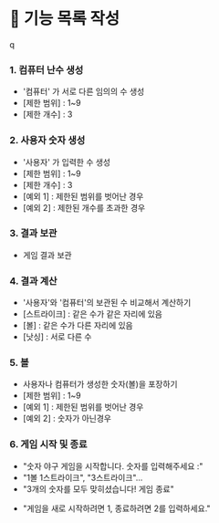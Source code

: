 # 🚀 기능 목록 작성
q

### 1. 컴퓨터 난수 생성

- '컴퓨터' 가 서로 다른 임의의 수 생성
- [제한 범위] : 1~9
- [제한 개수] : 3


### 2. 사용자 숫자 생성

- '사용자' 가 입력한 수 생성
- [제한 범위] : 1~9
- [제한 개수] : 3
- [예외 1] : 제한된 범위를 벗어난 경우
- [예외 2] : 제한된 개수를 초과한 경우

### 3. 결과 보관

- 게임 결과 보관


### 4. 결과 계산

- '사용자'와 '컴퓨터'의 보관된 수 비교해서 계산하기
- [스트라이크] : 같은 수가 같은 자리에 있음
- [볼] : 같은 수가 다른 자리에 있음
- [낫싱] : 서로 다른 수

### 5. 볼

- 사용자나 컴퓨터가 생성한 숫자(볼)을 포장하기
- [제한 범위] : 1~9
- [예외 1] : 제한된 범위를 벗어난 경우
- [예외 2] : 숫자가 아닌경우

### 6. 게임 시작 및 종료

- "숫자 야구 게임을 시작합니다. 숫자를 입력해주세요 :"
- "1볼 1스트라이크", "3스트라이크"...
- "3개의 숫자를 모두 맞히셨습니다! 게임 종료"
+ "게임을 새로 시작하려면 1, 종료하려면 2를 입력하세요."